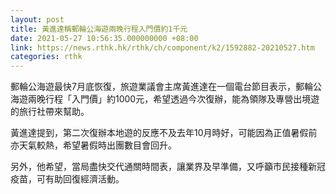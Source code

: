 ```yaml
---
layout: post
title: 黃進達稱郵輪公海遊兩晚行程入門價約1千元
date: 2021-05-27 10:56:35.000000000 +08:00
link: https://news.rthk.hk/rthk/ch/component/k2/1592882-20210527.htm
categories: rthk
---
```


郵輪公海遊最快7月底恢復，旅遊業議會主席黃進達在一個電台節目表示，郵輪公海遊兩晚行程「入門價」約1000元，希望透過今次復辦，能為領隊及專營出境遊的旅行社帶來幫助。 

黃進達提到，第二次復辦本地遊的反應不及去年10月時好，可能因為正值暑假前亦天氣較熱，希望暑假時出團數目會回升。

另外，他希望，當局盡快交代通關時間表，讓業界及早準備，又呼籲市民接種新冠疫苗，可有助回復經濟活動。
